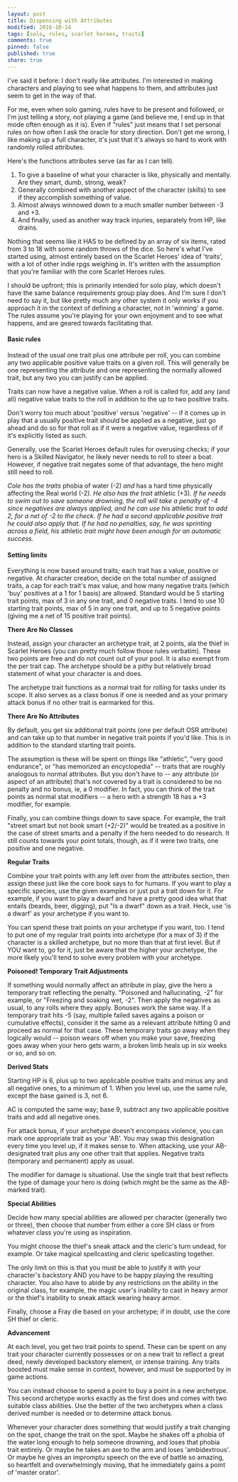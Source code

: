 ```yaml
---
layout: post
title: Dispensing with Attributes
modified: 2016-10-14
tags: [solo, rules, scarlet heroes, traits]
comments: true
pinned: false
published: true
share: true
---
```


I've said it before: I don't really like attributes. I'm interested in making characters and playing to see what happens to them, and attributes just seem to get in the way of that.

For me, even when solo gaming, rules have to be present and followed, or I'm just telling a story, not playing a game (and believe me, I end up in that mode often enough as it is). Even if "rules" just means that I set personal rules on how often I ask the oracle for story direction. Don't get me wrong, I like making up a full character, it's just that it's always so hard to work with randomly rolled attributes.

Here's the functions attributes serve (as far as I can tell). 

1. To give a baseline of what your character is like, physically and mentally. Are they smart, dumb, strong, weak? 
2. Generally combined with another aspect of the character (skills) to see if they accomplish something of value. 
3. Almost always winnowed down to a much smaller number between -3 and +3.
4. And finally, used as another way track injuries, separately from HP, like drains.

Nothing that seems like it HAS to be defined by an array of six items, rated from 3 to 18 with some random throws of the dice. So here's what I've started using, almost entirely based on the Scarlet Heroes' idea of 'traits', with a lot of other indie rpgs weighing in. It's written with the assumption that you're familiar with the core Scarlet Heroes rules.

I should be upfront; this is primarily intended for solo play, which doesn't have the same balance requirements group play does. And I'm sure I don't need to say it, but like pretty much any other system it only works if you approach it in the context of defining a character, not in 'winning' a game. The rules assume you're playing for your own enjoyment and to see what happens, and are geared towards facilitating that.

<!--more-->

#### Basic rules

Instead of the usual one trait plus one attribute per roll, you can combine any two applicable positive value traits on a given roll. This will generally be one representing the attribute and one representing the normally allowed trait, but any two you can justify can be applied. 

Traits can now have a negative value. When a roll is called for, add any (and all) negative value traits to the roll in addition to the up to two positive traits.

Don't worry too much about 'positive' versus 'negative' -- if it comes up in play that a usually positive trait should be applied as a negative, just go ahead and do so for that roll as if it were a negative value, regardless of if it's explicitly listed as such.

Generally, use the Scarlet Heroes default rules for overusing checks; if your hero is a Skilled Navigator, he likely never needs to roll to steer a boat. However, if negative trait negates some of that advantage, the hero might still need to roll.

*Cole has the traits* phobia of water (-2) *and* has a hard time physically affecting the Real world (-2)*. He also has the trait* athletic (+3)*. If he needs to swim out to save someone drowning, the roll will take a penalty of -4 since negatives are always applied, and he can use his* athletic *trait to add 2, for a net of -2 to the check. If he had a second applicable positive trait he could also apply that. If he had no penalties, say, he was sprinting across a field, his* athletic *trait might have been enough for an automatic success.*

#### Setting limits

Everything is now based around traits; each trait has a value, positive or negative. At character creation, decide on the total number of assigned traits, a cap for each trait's max value, and how many negative traits (which 'buy' positives at a 1 for 1 basis) are allowed. Standard would be 5 starting trait points, max of 3 in any one trait, and 0 negative traits. I tend to use 10 starting trait points, max of 5 in any one trait, and up to 5 negative points (giving me a net of 15 positive trait points).

**There Are No Classes**

Instead, assign your character an archetype trait, at 2 points, ala the thief in Scarlet Heroes (you can pretty much follow those rules verbatim). These two points are free and do not count out of your pool. It is also exempt from the per trait cap. The archetype should be a pithy but relatively broad statement of what your character is and does. 

The archetype trait functions as a normal trait for rolling for tasks under its scope. It also serves as a class bonus if one is needed and as your primary attack bonus if no other trait is earmarked for this.

**There Are No Attributes**

By default, you get six additional trait points (one per default OSR attribute) and can take up to that number in negative trait points if you'd like. This is in addition to the standard starting trait points. 

The assumption is these will be spent on things like "athletic", "very good endurance", or "has memorized an encyclopedia" -- traits that are roughly analogous to normal attributes. But you don't have to -- any attribute (or aspect of an attribute) that's not covered by a trait is considered to be no penalty and no bonus, ie, a 0 modifier. In fact, you can think of the trait points as normal stat modifiers -- a hero with a strength 18 has a +3 modifier, for example.

Finally, you can combine things down to save space. For example, the trait "street smart but not book smart (+2/-2)" would be treated as a positive in the case of street smarts and a penalty if the hero needed to do research. It still counts towards your point totals, though, as if it were two traits, one positive and one negative.

**Regular Traits**

Combine your trait points with any left over from the attributes section, then assign these just like the core book says to for humans. If you want to play a specific species, use the given examples or just put a trait down for it. For example, if you want to play a dwarf and have a pretty good idea what that entails (beards, beer, digging), put "Is a dwarf" down as a trait. Heck, use 'is a dwarf' as your archetype if you want to.

You can spend these trait points on your archetype if you want, too. I tend to put one of my regular trait points into archetype (for a max of 3) if the character is a skilled archetype, but no more than that at first level. But if YOU want to, go for it, just be aware that the higher your archetype, the more likely you'll tend to solve every problem with your archetype.

**Poisoned! Temporary Trait Adjustments**

If something would normally affect an attribute in play, give the hero a temporary trait reflecting the penalty. "Poisoned and hallucinating, -2" for example, or "Freezing and soaking wet, -2". Then apply the negatives as usual, to any rolls where they apply. Bonuses work the same way. If a temporary trait hits -5 (say, multiple failed saves agains a poison or cumulative effects), consider it the same as a relevant attribute hitting 0 and proceed as normal for that case. These temporary traits go away when they logically would -- poison wears off when you make your save, freezing goes away when your hero gets warm, a broken limb heals up in six weeks or so, and so on.

**Derived Stats**

Starting HP is 6, plus up to two applicable positive traits and minus any and all negative ones, to a minimum of 1. When you level up, use the same rule, except the base gained is 3, not 6.

AC is computed the same way; base 9, subtract any two applicable positive traits and add all negative ones.

For attack bonus, if your archetype doesn't encompass violence, you can mark one appropriate trait as your 'AB'. You may swap this designation every time you level up, if it makes sense to. When attacking, use your AB-designated trait plus any one other trait that applies. Negative traits (temporary and permanent) apply as usual.

The modifier for damage is situational. Use the single trait that best reflects the type of damage your hero is doing (which might be the same as the AB-marked trait).

**Special Abilities**

Decide how many special abilities are allowed per character (generally two or three), then choose that number from either a core SH class or from whatever class you're using as inspiration.

You might choose the thief's sneak attack and the cleric's turn undead, for example. Or take magical spellcasting and cleric spellcasting together.

The only limit on this is that you must be able to justify it with your character's backstory AND you have to be happy playing the resulting character. You also have to abide by any restrictions on the ability in the original class, for example, the magic user's inability to cast in heavy armor or the thief's inability to sneak attack wearing heavy armor.

Finally, choose a Fray die based on your archetype; if in doubt, use the core SH thief or cleric.

**Advancement**

At each level, you get two trait points to spend. These can be spent on any trait your character currently possesses or on a new trait to reflect a great deed, newly developed backstory element, or intense training. Any traits boosted must make sense in context, however, and must be supported by in game actions.

You can instead choose to spend a point to buy a point in a new archetype. This second archetype works exactly as the first does and comes with two suitable class abilities. Use the better of the two archetypes when a class derived number is needed or to determine attack bonus.

Whenever your character does something that would justify a trait changing on the spot, change the trait on the spot. Maybe he shakes off a phobia of the water long enough to help someone drowning, and loses that phobia trait entirely. Or maybe he takes an axe to the arm and loses 'ambidextrous'. Or maybe he gives an impromptu speech on the eve of battle so amazing, so heartfelt and overwhelmingly moving, that he immediately gains a point of 'master orator'.

